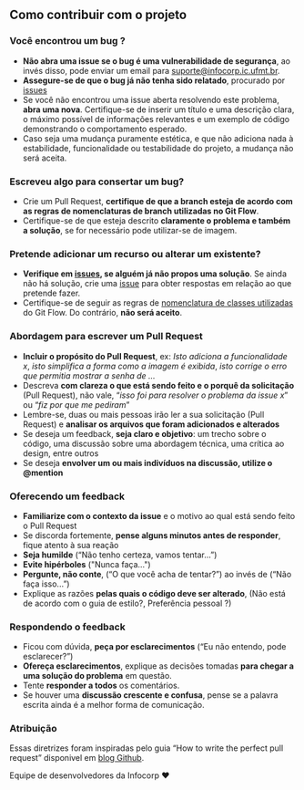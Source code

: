 ## Como contribuir com o projeto

### Você encontrou um bug ?

* **Não abra uma issue se o bug é uma vulnerabilidade de segurança**, ao invés disso, pode enviar um email para suporte@infocorp.ic.ufmt.br.
* **Assegure-se de que o bug já não tenha sido relatado**, procurado por [issues](https://github.com/infocorpjr/website/issues)
* Se você não encontrou uma issue aberta resolvendo este problema, **abra uma nova**. Certifique-se de inserir um título e uma descrição clara, o máximo possível de informações relevantes e um exemplo de código demonstrando o comportamento esperado.
* Caso seja uma mudança puramente estética, e que não adiciona nada à estabilidade, funcionalidade ou testabilidade do projeto, a mudança não será aceita.

### Escreveu algo para consertar um bug?

* Crie um Pull Request, **certifique de que a branch esteja de acordo com as regras de nomenclaturas de branch utilizadas no Git Flow**.
* Certifique-se de que esteja descrito **claramente o problema e também a solução**, se for necessário pode utilizar-se de imagem.

### Pretende adicionar um recurso ou alterar um existente?

* **Verifique em [issues](https://github.com/infocorpjr/website/issues), se alguém já não propos uma solução**. Se ainda não há solução, crie uma [issue](https://github.com/infocorpjr/website/issues/new) para obter respostas em relação ao que pretende fazer.
* Certifique-se de seguir as regras de [nomenclatura de classes utilizadas](https://medium.com/trainingcenter/utilizando-o-fluxo-git-flow-e63d5e0d5e04) do Git Flow. Do contrário, **não será aceito**.

### Abordagem para escrever um Pull Request

* **Incluir o propósito do Pull Request**, ex: _Isto adiciona a funcionalidade x_, _isto simplifica a forma como a imagem é exibida_, _isto corrige o erro que permitia mostrar a senha de …_ 
* Descreva **com clareza o que está sendo feito e o porquê da solicitação** (Pull Request), não vale, “_isso foi para resolver o problema da issue x_” ou “_fiz por que me pediram_”
* Lembre-se, duas ou mais pessoas irão ler a sua solicitação (Pull Request) e **analisar os arquivos que foram adicionados e alterados**
* Se deseja um feedback, **seja claro e objetivo**: um trecho sobre o código, uma discussão sobre uma abordagem técnica, uma crítica ao design, entre outros
* Se deseja **envolver um ou mais indivíduos na discussão, utilize o @mention**

### Oferecendo um feedback

* **Familiarize com o contexto da issue** e o motivo ao qual está sendo feito o Pull Request
* Se discorda fortemente, **pense alguns minutos antes de responder**, fique atento à sua reação
* **Seja humilde** (“Não tenho certeza, vamos tentar...”)
* **Evite hipérboles** ("Nunca faça…")
* **Pergunte, não conte**, (“O que você acha de tentar?”) ao invés de (“Não faça isso...”)
* Explique as razões **pelas quais o código deve ser alterado**, (Não está de acordo com o guia de estilo?, Preferência pessoal ?)

### Respondendo o feedback

* Ficou com dúvida, **peça por esclarecimentos** (“Eu não entendo, pode esclarecer?”)
* **Ofereça esclarecimentos**, explique as decisões tomadas **para chegar a uma solução do problema** em questão.
* Tente **responder a todos** os comentários.
* Se houver uma **discussão crescente e confusa**, pense se a palavra escrita ainda é a melhor forma de comunicação.

### Atribuição

Essas diretrizes foram inspiradas pelo guia “How to write the perfect pull request” disponivel em [blog Github](https://blog.github.com/2015-01-21-how-to-write-the-perfect-pull-request/).

Equipe de desenvolvedores da Infocorp :heart:   